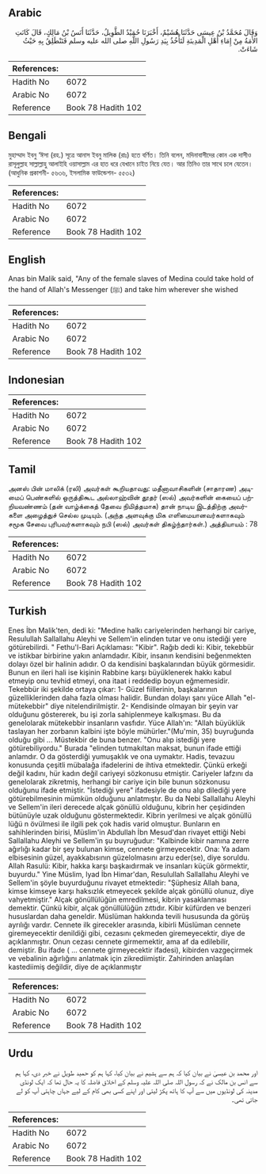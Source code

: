 ## Arabic


<div dir="rtl" lang="ar" style={{fontSize:'larger',backgroundColor:'#f8f9fa',padding:20}}>
وَقَالَ مُحَمَّدُ بْنُ عِيسَى حَدَّثَنَا هُشَيْمٌ، أَخْبَرَنَا حُمَيْدٌ الطَّوِيلُ، حَدَّثَنَا أَنَسُ بْنُ مَالِكٍ، قَالَ كَانَتِ الأَمَةُ مِنْ إِمَاءِ أَهْلِ الْمَدِينَةِ لَتَأْخُذُ بِيَدِ رَسُولِ اللَّهِ صلى الله عليه وسلم فَتَنْطَلِقُ بِهِ حَيْثُ شَاءَتْ‏.‏
</div>
<div style={{backgroundColor:'#f8f9fa',padding:20, marginBottom: 10}}><table> <thead> <tr> <th>References:</th> <th></th> </tr> </thead> <tbody><tr><td>Hadith No</td><td>6072</td></tr><tr><td>Arabic No</td><td>6072</td></tr><tr><td>Reference</td><td>Book 78 Hadith 102</td></tr></tbody></table></div>

## Bengali


<div dir="ltr" lang="bn" style={{fontSize:'larger',backgroundColor:'#f8f9fa',padding:20}}>
মুহাম্মাদ ইবনু ‘ঈসা (রহ.) সূত্রে আনাস ইবনু মালিক (রাঃ) হতে বর্ণিত। তিনি বলেন, মদিনাবাসীদের কোন এক দাসীও রাসূলুল্লাহ সাল্লাল্লাহু আলাইহি ওয়াসাল্লাম এর হাত ধরে যেখানে চাইত নিয়ে যেত। আর তিনিও তার সাথে চলে যেতেন। (আধুনিক প্রকাশনী- ৫৬৩৬, ইসলামিক ফাউন্ডেশন- ৫৫৩২)
</div>
<div style={{backgroundColor:'#f8f9fa',padding:20, marginBottom: 10}}><table> <thead> <tr> <th>References:</th> <th></th> </tr> </thead> <tbody><tr><td>Hadith No</td><td>6072</td></tr><tr><td>Arabic No</td><td>6072</td></tr><tr><td>Reference</td><td>Book 78 Hadith 102</td></tr></tbody></table></div>

## English


<div dir="ltr" lang="en" style={{fontSize:'larger',backgroundColor:'#f8f9fa',padding:20}}>
Anas bin Malik said, "Any of the female slaves of Medina could take hold of the hand of Allah's Messenger (ﷺ) and take him wherever she wished
</div>
<div style={{backgroundColor:'#f8f9fa',padding:20, marginBottom: 10}}><table> <thead> <tr> <th>References:</th> <th></th> </tr> </thead> <tbody><tr><td>Hadith No</td><td>6072</td></tr><tr><td>Arabic No</td><td>6072</td></tr><tr><td>Reference</td><td>Book 78 Hadith 102</td></tr></tbody></table></div>

## Indonesian


<div dir="ltr" lang="id" style={{fontSize:'larger',backgroundColor:'#f8f9fa',padding:20}}>

</div>
<div style={{backgroundColor:'#f8f9fa',padding:20, marginBottom: 10}}><table> <thead> <tr> <th>References:</th> <th></th> </tr> </thead> <tbody><tr><td>Hadith No</td><td>6072</td></tr><tr><td>Arabic No</td><td>6072</td></tr><tr><td>Reference</td><td>Book 78 Hadith 102</td></tr></tbody></table></div>

## Tamil


<div dir="ltr" lang="ta" style={{fontSize:'larger',backgroundColor:'#f8f9fa',padding:20}}>
அனஸ் பின் மாலிக் (ரலி) அவர்கள் கூறியதாவது: மதீனாவாசிகளின் (சாதாரண) அடிமைப் பெண்களில் ஒருத்திகூட அல்லாஹ்வின் தூதர் (ஸல்) அவர்களின் கையைப் பற்றியவண்ணம் (தன் வாழ்க்கைத் தேவை நிமித்தமாக) தான் நாடிய இடத்திற்கு அவர்களை அழைத்துச் செல்ல முடியும். (அந்த அளவுக்கு மிக எளிமையானவர்களாகவும் சமூக சேவை புரிபவர்களாகவும் நபி (ஸல்) அவர்கள் திகழ்ந்தார்கள்.) அத்தியாயம் : 78
</div>
<div style={{backgroundColor:'#f8f9fa',padding:20, marginBottom: 10}}><table> <thead> <tr> <th>References:</th> <th></th> </tr> </thead> <tbody><tr><td>Hadith No</td><td>6072</td></tr><tr><td>Arabic No</td><td>6072</td></tr><tr><td>Reference</td><td>Book 78 Hadith 102</td></tr></tbody></table></div>

## Turkish


<div dir="ltr" lang="tr" style={{fontSize:'larger',backgroundColor:'#f8f9fa',padding:20}}>
Enes İbn Malik'ten, dedi ki: "Medine halkı cariyelerinden herhangi bir cariye, Resulullah Sallallahu Aleyhi ve Sellem'in elinden tutar ve onu istediği yere götürebilirdi. " Fethu'l-Bari Açıklaması: "Kibir". Rağıb dedi ki: Kibir, tekebbür ve istikbar birbirine yakın anlamdadır. Kibir, insanın kendisini beğenmekten dolayı özel bir halinin adıdır. O da kendisini başkalarından büyük görmesidir. Bunun en ileri hali ise kişinin Rabbine karşı büyüklenerek hakkı kabul etmeyip onu tevhid etmeyi, ona itaat i reddedip boyun eğmemesidir. Tekebbür iki şekilde ortaya çıkar: 1- Güzel fiillerinin, başkalarının güzelliklerinden daha fazla olması halidir. Bundan dolayı şanı yüce Allah "el-mütekebbir" diye nitelendirilmiştir. 2- Kendisinde olmayan bir şeyin var olduğunu göstererek, bu işi zorla sahiplenmeye kalkışması. Bu da genelolarak mütekebbir insanların vasfıdır. Yüce Allah'ın: "Allah büyüklük taslayan her zorbanın kalbini işte böyle mühürler."(Mu'min, 35) buyruğunda olduğu gibi ... Müstekbir de buna benzer. "Onu alıp istediği yere götürebiliyordu." Burada "elinden tutmakıltan maksat, bunun ifade ettiği anlamdır. O da gösterdiği yumuşaklık ve ona uymaktır. Hadis, tevazuu konusunda çeşitli mübalağa ifadelerini de ihtiva etmektedir. Çünkü erkeği değil kadını, hür kadın değil cariyeyi sözkonusu etmiştir. Cariyeler lafzını da genelolarak zikretmiş, herhangi bir cariye için bile bunun sözkonusu olduğunu ifade etmiştir. "İstediği yere" ifadesiyle de onu alıp dilediği yere götürebilmesinin mümkün olduğunu anlatmıştır. Bu da Nebi Sallallahu Aleyhi ve Sellem'in ileri derecede alçak gönüllü olduğunu, kibrin her çeşidinden bütünüyle uzak olduğunu göstermektedir. Kibrin yerilmesi ve alçak gönüllü lüğü n övülmesi ile ilgili pek çok hadis varid olmuştur. Bunların en sahihlerinden birisi, Müslim'in Abdullah İbn Mesud'dan rivayet ettiği Nebi Sallallahu Aleyhi ve Sellem'in şu buyruğudur: "Kalbinde kibir namına zerre ağırlığı kadar bir şey bulunan kimse, cennete girmeyecektir. Ona: Ya adam elbisesinin güzel, ayakkabısının güzelolmasını arzu eder(se), diye soruldu. Allah Rasulü: Kibir, hakka karşı başkaıdırmak ve insanları küçük görmektir, buyurdu." Yine Müslim, lyad İbn Himar'dan, Resulullah Sallallahu Aleyhi ve Sellem'in şöyle buyurduğunu rivayet etmektedir: "Şüphesiz Allah bana, kimse kimseye karşı haksızlık etmeyecek şekilde alçak gönüllü olunuz, diye vahyetmiştir." Alçak gönüllülüğün emredilmesi, kibrin yasaklanması demektir. Çünkü kibir, alçak gönüllülüğün zıttıdır. Kibir küfürden ve benzeri hususlardan daha geneldir. Müslüman hakkında tevili hususunda da görüş ayrılığı vardır. Cennete ilk girecekler arasında, kibirli Müslüman cennete giremeyecektir denildiği gibi, cezasını çekmeden giremeyecektir, diye de açıklanmıştır. Onun cezası cennete girmemektir, ama af da edilebilir, demiştir. Bu ifade ( ... cennete girmeyecektir ifadesi), kibirden vazgeçirmek ve vebalinin ağırlığını anlatmak için zikrediimiştir. Zahirinden anlaşılan kastediimiş değildir, diye de açıklanmıştır
</div>
<div style={{backgroundColor:'#f8f9fa',padding:20, marginBottom: 10}}><table> <thead> <tr> <th>References:</th> <th></th> </tr> </thead> <tbody><tr><td>Hadith No</td><td>6072</td></tr><tr><td>Arabic No</td><td>6072</td></tr><tr><td>Reference</td><td>Book 78 Hadith 102</td></tr></tbody></table></div>

## Urdu


<div dir="rtl" lang="ur" style={{fontSize:'larger',backgroundColor:'#f8f9fa',padding:20}}>
اور محمد بن عیسیٰ نے بیان کیا کہ ہم سے ہشیم نے بیان کیا، کہا ہم کو حمید طویل نے خبر دی، کہا ہم سے انس بن مالک نے کہ رسول اللہ صلی اللہ علیہ وسلم کے اخلاق فاضلہ کا یہ حال تھا کہ ایک لونڈی مدینہ کی لونڈیوں میں سے آپ کا ہاتھ پکڑ لیتی اور اپنے کسی بھی کام کے لیے جہاں چاہتی آپ کو لے جاتی تھی۔
</div>
<div style={{backgroundColor:'#f8f9fa',padding:20, marginBottom: 10}}><table> <thead> <tr> <th>References:</th> <th></th> </tr> </thead> <tbody><tr><td>Hadith No</td><td>6072</td></tr><tr><td>Arabic No</td><td>6072</td></tr><tr><td>Reference</td><td>Book 78 Hadith 102</td></tr></tbody></table></div>